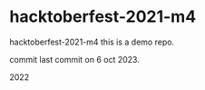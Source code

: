 # hacktoberfest-2021-m4
hacktoberfest-2021-m4
this is a demo repo.

commit
last commit on 6 oct 2023.

2022
